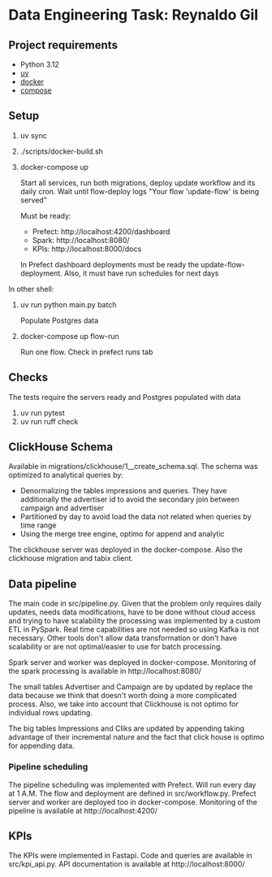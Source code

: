 # Data Engineering Task: Reynaldo Gil

## Project requirements

* Python 3.12
* [uv](https://docs.astral.sh/uv/getting-started/installation/)
* [docker](https://docs.docker.com/engine/install/)
* [compose](https://docs.docker.com/compose/install/)

## Setup

1. uv sync
1. ./scripts/docker-build.sh
1. docker-compose up
   
   Start all services, run both migrations, deploy update workflow and its daily cron.
   Wait  until flow-deploy logs "Your flow 'update-flow' is being served"

   Must be ready:
   - Prefect: http://localhost:4200/dashboard
   - Spark: http://localhost:8080/
   - KPIs: http://localhost:8000/docs

    In Prefect dashboard deployments must be ready the update-flow-deployment. 
    Also, it must have run schedules for next days 

In other shell:
1. uv run python main.py batch
   
   Populate Postgres data
1. docker-compose up flow-run
   
   Run one flow. Check in prefect runs tab



## Checks

The tests require the servers ready and Postgres populated with data

1. uv run pytest
2. uv run ruff check

## ClickHouse Schema

Available in migrations/clickhouse/1__create_schema.sql. The schema was optimized
to analytical queries by:
- Denormalizing the tables impressions and queries.
  They have additionally the advertiser id to avoid the secondary join between campaign and
  advertiser
- Partitioned by day to avoid load the data not related when queries by time range
- Using the merge tree engine, optimo for append and analytic

The clickhouse server was deployed in the docker-compose. Also the clickhouse migration and 
tabix client.

## Data pipeline

The main code in src/pipeline.py. Given that the problem only requires daily updates, 
needs data modifications, have to be done without cloud access and trying to have scalability 
the processing was implemented by a custom ETL in PySpark. Real time capabilities are not needed
so using Kafka is not necessary. Other tools don't allow data transformation or 
don't have scalability or are not optimal/easier to use for batch processing.

Spark server and worker was deployed in docker-compose.
Monitoring of the spark processing is available in http://localhost:8080/

The small tables Advertiser and Campaign are by updated by replace the data because
we think that doesn't worth doing a more complicated process. Also, we take into account that Clickhouse 
is not optimo for individual rows updating.

The big tables Impressions and Cliks are updated by appending taking advantage of their incremental nature
and the fact that click house is optimo for appending data.

### Pipeline scheduling

The pipeline scheduling was implemented with Prefect. Will run every day at 1 A.M. 
The flow and deployment are defined in src/workflow.py. Prefect server and worker are deployed 
too in docker-compose.
Monitoring of the pipeline is available at http://localhost:4200/

## KPIs

The KPIs were implemented in Fastapi. Code and queries are available in src/kpi_api.py. 
API documentation is available at http://localhost:8000/